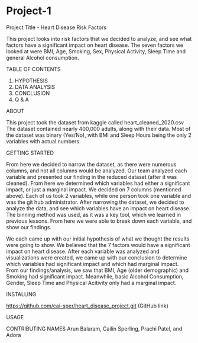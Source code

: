 # Project-1

Project Title - Heart Disease Risk Factors 

This project looks into risk factors that we decided to analyze, and see what factors have a significant impact on heart disease. The seven factors we looked at were BMI, Age, Smoking, Sex, Physical Activity, Sleep Time and general Alcohol consumption.

TABLE OF CONTENTS

1. HYPOTHESIS
2. DATA ANALYSIS
3. CONCLUSION
4. Q & A

ABOUT 

This project took the dataset from kaggle called heart_cleaned_2020.csv
The dataset contained nearly 400,000 adults, along with their data. Most of the dataset was binary (Yes/No), with BMI and Sleep Hours being the only 2 variables with actual numbers. 


GETTING STARTED 

From here we decided to narrow the dataset, as there were numerous columns, and not all columns would be analyzed. Our team analyzed each variable and presented our finding in the reduced dataset (after it was cleaned). From here we determined which variables had either a significant impact, or just a marginal impact. We decided on 7 columns (mentioned above). Each of us took 2 variables, while one person took one variable and was the git hub administrator. After narrowing the dataset, we decided to analyze the data, and see which variables have an impact on heart disease. The binning method was used, as it was a key tool, which we learned in previous lessons. From here we were able to break down each variable, and show our findings. 

We each came up with our initial hypothesis of what we thought the results were going to show. We believed that the 7 factors would have a significant impact on heart disease. After each variable was analyzed and visualizations were created, we came up with our conclusion to determine which variables had significant impact and which had marginal impact. From our findings/analysis, we saw that BMI, Age (older demographic) and Smoking had significant impact. Meanwhile, basic Alcohol Consumption, Gender, Sleep Time and Physical Acitivity only had a marginal impact. 


INSTALLING

https://github.com/cai-sper/heart_disease_project.git (GitHub link)

USAGE




CONTRIBUTING NAMES
Arun Balaram, Cailin Sperling, Prachi Patel, and Adora 
